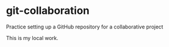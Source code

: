 # git-collaboration
Practice setting up a GitHub repository for a collaborative project

This is my local work.
